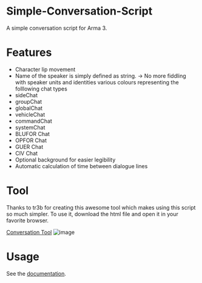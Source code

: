 # Simple-Conversation-Script
A simple conversation script for Arma 3.

# Features
- Character lip movement
- Name of the speaker is simply defined as string. -> No more fiddling with speaker units and identities
various colours representing the folllowing chat types
- sideChat
- groupChat
- globalChat
- vehicleChat
- commandChat
- systemChat
- BLUFOR Chat
- OPFOR Chat
- GUER Chat
- CIV Chat
- Optional background for easier legibility
- Automatic calculation of time between dialogue lines


# Tool
Thanks to tr3b for creating this awesome tool which makes using this script so much simpler. To use it, download the html file and open it in your favorite browser.

[Conversation Tool](https://www.file-upload.net/download-12620151/arma3_conv.html.html)
![image](https://user-images.githubusercontent.com/17484252/123176174-477b4f80-d483-11eb-988a-eca219871bd3.png)
 
# Usage
See the [documentation](https://github.com/R3voA3/Simple-Conversation-Script/blob/3f6b7e7b14b6d74503443694bc610b75d8d27649/conversation.sqf#L29).

